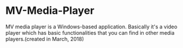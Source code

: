 # MV-Media-Player
MV media player is a Windows-based application. Basically it's a video player which has basic functionalities that you can find in other media players.(created in March, 2018)
